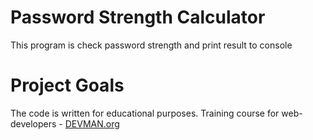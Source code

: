 # Password Strength Calculator

This program is check password strength and print result to console

# Project Goals

The code is written for educational purposes. Training course for web-developers - [DEVMAN.org](https://devman.org)
